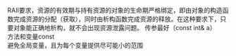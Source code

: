 RAII要求，资源的有效期与持有资源的对象的生命期严格绑定，即由对象的构造函数完成资源的分配（获取），同时由析构函数完成资源的释放。在这种要求下，只要对象能正确地析构，就不会出现资源泄露问题。
传参最好（const int& a）  
方法和变量const  
避免全局变量，且为每个变量提供尽可能小的范围  
